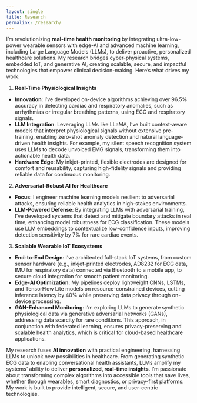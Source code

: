```yaml
---
layout: single
title: Research
permalink: /research/
---
```


I’m revolutionizing **real-time health monitoring** by integrating ultra-low-power wearable sensors with edge-AI and advanced machine learning, including Large Language Models (LLMs), to deliver proactive, personalized healthcare solutions. My research bridges cyber-physical systems, embedded IoT, and generative AI, creating scalable, secure, and impactful technologies that empower clinical decision-making. Here’s what drives my work:

1. **Real-Time Physiological Insights**  

- **Innovation**: I’ve developed on-device algorithms achieving over 96.5% accuracy in detecting cardiac and respiratory anomalies, such as arrhythmias or irregular breathing patterns, using ECG and respiratory signals.
- **LLM Integration**: Leveraging LLMs like LLaMA, I’ve built context-aware models that interpret physiological signals without extensive pre-training, enabling zero-shot anomaly detection and natural language-driven health insights. For example, my silent speech recognition system uses LLMs to decode unvoiced EMG signals, transforming them into actionable health data.
- **Hardware Edge**: My inkjet-printed, flexible electrodes are designed for comfort and reusability, capturing high-fidelity signals and providing reliable data for continuous monitoring.

2. **Adversarial-Robust AI for Healthcare**  
- **Focus**: I engineer machine learning models resilient to adversarial attacks, ensuring reliable health analytics in high-stakes environments.
- **LLM-Powered Defense**: By integrating LLMs with adversarial training, I’ve developed systems that detect and mitigate boundary attacks in real time, enhancing model robustness for ECG classification. These models use LLM embeddings to contextualize low-confidence inputs, improving detection sensitivity by 7% for rare cardiac events.

3. **Scalable Wearable IoT Ecosystems**  
- **End-to-End Design**: I’ve architected full-stack IoT systems, from custom sensor hardware (e.g., inkjet-printed electrodes, AD8232 for ECG data, IMU for respiratory data) connected via Bluetooth to a mobile app, to secure cloud integration for smooth patient monitoring.
- **Edge-AI Optimization**: My pipelines deploy lightweight CNNs, LSTMs, and TensorFlow Lite models on resource-constrained devices, cutting inference latency by 40% while preserving data privacy through on-device processing.
- **GAN-Enhanced Monitoring**: I’m exploring LLMs to generate synthetic physiological data via generative adversarial networks (GANs), addressing data scarcity for rare conditions. This approach, in conjunction with federated learning, ensures privacy-preserving and scalable health analytics, which is critical for cloud-based healthcare applications.


My research fuses **AI innovation** with practical engineering, harnessing LLMs to unlock new possibilities in healthcare. From generating synthetic ECG data to enabling conversational health assistants, LLMs amplify my systems’ ability to deliver **personalized, real-time insights**. I’m passionate about transforming complex algorithms into accessible tools that save lives, whether through wearables, smart diagnostics, or privacy-first platforms. My work is built to provide intelligent, secure, and user-centric technologies.
